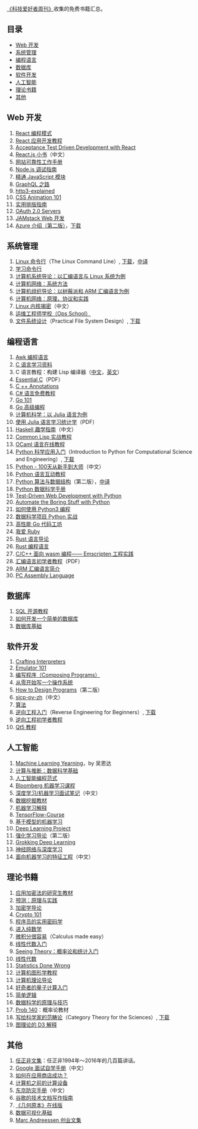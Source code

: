 [《科技爱好者周刊》](https://github.com/ruanyf/weekly)收集的免费书籍汇总。

## 目录

- [Web 开发](#web-开发)
- [系统管理](#系统管理)
- [编程语言](#编程语言)
- [数据库](#数据库)
- [软件开发](#软件开发)
- [人工智能](#人工智能)
- [理论书籍](#理论书籍)
- [其他](#其他)

## Web 开发

1. [React 编程模式](https://github.com/krasimir/react-in-patterns)
1. [React 应用开发教程](https://github.com/tyroprogrammer/learn-react-app/tree/master/src/tutorial)
1. [Acceptance Test Driven Development with React](https://leanpub.com/build-react-app-with-atdd)
1. [React.js 小书](http://huziketang.mangojuice.top/books/react/)（中文）
1. [网站可靠性工作手册](https://landing.google.com/sre/book.html)
1. [Node.js 调试指南](https://github.com/nswbmw/node-in-debugging)
1. [精通 JavaScript 模块](https://github.com/mjavascript/mastering-modular-javascript)
1. [GraphQL 之路](https://www.robinwieruch.de/the-road-to-graphql-book/)
1. [http3-explained](https://github.com/bagder/http3-explained)
1. [CSS Animation 101](https://github.com/cssanimation/css-animation-101)
1. [实用排版指南](https://practicaltypography.com/)
1. [OAuth 2.0 Servers](https://www.oauth.com/)
1. [JAMstack Web 开发](https://www.netlify.com/oreilly-jamstack/)
1. [Azure 介绍（第二版）](https://azure.microsoft.com/en-us/resources/azure-for-architects/)，[下载](https://github.com/PacktPublishing/Azure-for-Architects)

## 系统管理

1. [Linux 命令行](http://linuxcommand.org/tlcl.php)（The Linux Command Line）, [下载](http://sourceforge.net/projects/linuxcommand/files/TLCL/13.07/TLCL-13.07.pdf/download)，[中译](http://billie66.github.io/TLCL/index.html)
1. [学习命令行](https://hellowebbooks.com/learn-command-line/)
1. [计算机系统导论：以汇编语言与 Linux 系统为例](http://bob.cs.sonoma.edu/IntroCompOrg-x64/book.html)
1. [计算机网络：系统方法](https://github.com/SystemsApproach/book)
1. [计算机组织导论：以树莓派和 ARM 汇编语言为例](http://bob.cs.sonoma.edu/IntroCompOrg-RPi/frontmatter-1.html)
1. [计算机网络：原理，协议和实践](http://cnp3book.info.ucl.ac.be/#)
1. [Linux 内核揭密](https://xinqiu.gitbooks.io/linux-insides-cn/content/index.html)（中文）
1. [运维工程师学校（Ops School）](http://www.opsschool.org/)
1. [文件系统设计](https://www.amazon.com/exec/obidos/ASIN/1558604979/qid=1012094537/sr=8-1/ref=sr_8_71_1/103-9130044-4352613)（Practical File System Design）, [下载](http://www.nobius.org/~dbg/practical-file-system-design.pdf)
 
## 编程语言

1. [Awk 编程语言](https://ia802309.us.archive.org/25/items/pdfy-MgN0H1joIoDVoIC7/The_AWK_Programming_Language.pdf)
1. [C 语言学习资料](http://www.isthe.com/chongo/tech/comp/c/index.html)
1. C 语言教程：构建 Lisp 编译器（[中文](https://ksco.gitbooks.io/build-your-own-lisp/)，[英文](http://www.buildyourownlisp.com/contents)）
1. [Essential C](http://cslibrary.stanford.edu/101/EssentialC.pdf)（PDF）
1. [C ++ Annotations](http://www.icce.rug.nl/documents/cplusplus/)
1. [C# 语言免费教程](https://www.tutlane.com/tutorial/csharp/csharp-tutorial)
1. [Go 101](https://go101.org/)
1. [Go 高级编程](https://github.com/chai2010/advanced-go-programming-book)
1. [计算机科学：以 Julia 语言为例](https://benlauwens.github.io/ThinkJulia.jl/latest/book.html)
1. [使用 Julia 语言学习统计学](https://people.smp.uq.edu.au/YoniNazarathy/julia-stats/StatisticsWithJulia.pdf)（PDF）
1. [Haskell 趣学指南](http://fleurer.github.io/lyah/)（中文）
1. [Common Lisp 实战教程](http://www.gigamonkeys.com/book/)
1. [OCaml 语言在线教程](http://www.cs.cornell.edu/courses/cs3110/2019sp/textbook/)
1. [Python 科学应用入门](http://www.freetechbooks.com/introduction-to-python-for-computational-science-and-engineering-t884.html)（Introduction to Python for Computational Science and Engineering）, [下载](http://www.southampton.ac.uk/~fangohr/training/python/pdfs/Python-for-Computational-Science-and-Engineering.pdf)
1. [Python - 100天从新手到大师](https://github.com/jackfrued/Python-100-Days)（中文）
1. [Python 语言互动教程](http://projectpython.net/chapter00/)
1. [Python 算法与数据结构](http://interactivepython.org/runestone/static/pythonds/index.html)（第二版），[中译](https://github.com/facert/python-data-structure-cn)
1. [Python 数据科学手册](https://github.com/jakevdp/PythonDataScienceHandbook)
1. [Test-Driven Web Development with Python](https://www.obeythetestinggoat.com/pages/book.html#toc)
1. [Automate the Boring Stuff with Python](https://automatetheboringstuff.com/)
1. [如何使用 Python3 编程](https://www.digitalocean.com/community/tutorials/digitalocean-ebook-how-to-code-in-python)
1. [数据科学项目 Python 实战](https://www.digitalocean.com/community/tutorials/machine-learning-projects-python-a-digitalocean-ebook)
1. [高性能 Go 代码工坊](https://dave.cheney.net/high-performance-go-workshop/gopherchina-2019.html)
1. [我爱 Ruby](https://i-love-ruby.gitlab.io/)
1. [Rust 语言导论](https://stevedonovan.github.io/rust-gentle-intro/readme.html)
1. [Rust 编程语言](https://www.jyotirmoy.net/posts/2018-12-01-rust-book.html)
1. [C/C++ 面向 wasm 编程—— Emscripten 工程实践](https://github.com/3dgen/cppwasm-book)
1. [汇编语言初学者教程](https://yurichev.com/writings/AL4B-EN.pdf)（PDF）
1. [ARM 汇编语言简介](http://bob.cs.sonoma.edu/IntroCompOrg-RPi/intro-co-rpi.html)
1. [PC Assembly Language](https://pacman128.github.io/pcasm/)

## 数据库

1. [SQL 开源教程](https://selectstarsql.com/)
1. [如何开发一个简单的数据库](https://cstack.github.io/db_tutorial/)
1. [数据库基础](http://webdam.inria.fr/Alice/)

## 软件开发

1. [Crafting Interpreters](http://craftinginterpreters.com/)
1. [Emulator 101](http://www.emulator101.com/)
1. [编写程序（Composing Programs）](http://www.composingprograms.com/)
1. [从零开始写一个操作系统](https://github.com/cfenollosa/os-tutorial)
1. [How to Design Programs](https://htdp.org/2018-01-06/Book/index.html)（第二版）
1. [sicp-py-zh](https://github.com/wizardforcel/sicp-py-zh)（中文）
1. [算法](https://github.com/jeffgerickson/algorithms)
1. [逆向工程入门](https://github.com/dennis714/RE-for-beginners)（Reverse Engineering for Beginners）, [下载](http://beginners.re/Reverse_Engineering_for_Beginners-en.pdf)
1. [逆向工程初学者教程](https://www.begin.re/)
1. [Qt5 教程](https://qmlbook.github.io/)
  
## 人工智能

1. [Machine Learning Yearning](http://www.mlyearning.org/)，by 吴恩达
1. [计算与推断：数据科学基础](https://ds8.gitbooks.io/textbook/content/)
1. [人工智能编程范式](https://github.com/norvig/paip-lisp)
1. [Bloomberg 机器学习课程](https://bloomberg.github.io/foml/)
1. [深度学习/机器学习面试笔记](https://github.com/imhuay/Interview_Notes-Chinese)（中文）
1. [数据挖掘教材](https://www-users.cs.umn.edu/~kumar001/dmbook/index.php)
1. [机器学习解释](https://christophm.github.io/interpretable-ml-book/)
1. [TensorFlow-Course](https://github.com/open-source-for-science/TensorFlow-Course)
1. [基于模型的机器学习](http://mbmlbook.com/)
1. [Deep Learning Project](https://github.com/Spandan-Madan/DeepLearningProject)
1. [强化学习导论](http://incompleteideas.net/book/the-book.html)（第二版）
1. [Grokking Deep Learning](https://livebook.manning.com/#!/book/grokking-deep-learning/)
1. [神经网络与深度学习](https://github.com/nndl/nndl.github.io)
1. [面向机器学习的特征工程](http://fe4ml.apachecn.org/#/)（中文）

## 理论书籍

1. [应用加密法的研究生教材](http://toc.cryptobook.us/)
1. [预测：原理与实践](https://otexts.org/fpp2/)
1. [加密学导论](https://intensecrypto.org/public/)
1. [Crypto 101](https://www.crypto101.io/)
1. [程序员的实用密码学](https://cryptobook.nakov.com/)
1. [进入纯数学](https://infinitedescent.xyz/)
1. [微积分很容易](http://calculusmadeeasy.org/)（Calculus made easy）
1. [线性代数入门](https://hadrienj.github.io/posts/Deep-Learning-Book-Series-Introduction/)
1. [Seeing Theory：概率论和统计入门](https://seeing-theory.brown.edu/#firstPage)
1. [线性代数](http://joshua.smcvt.edu/linearalgebra/#current_version)
1. [Statistics Done Wrong](https://www.statisticsdonewrong.com/index.html)
1. [计算机图形学教程](http://www.scratchapixel.com/)
1. [计算机理论导论](https://introtcs.org/public/index.html)
1. [好奇者的量子计算入门](https://quantum.country/qcvc)
1. [简单逻辑](https://book.simply-logical.space/)
1. [数据科学的原理与技巧](https://www.textbook.ds100.org/)
1. [Prob 140](http://prob140.org/textbook/chapters/README)：概率论教材
1. [写给科学家的范畴论](http://category-theory.mitpress.mit.edu/)（Category Theory for the Sciences）, [下载](https://github.com/mmai/Category-Theory-for-the-Sciences)
1. [图理论的 D3 解释](https://mrpandey.github.io/d3graphTheory/index.html)
 
## 其他

1. [任正非文集](./docs/任正非文集.epub)：任正非1994年～2016年的几百篇讲话。
1. [Google 面试自学手册](https://github.com/jwasham/coding-interview-university/blob/master/translations/README-cn.md)（中文）
1. [如何在应用商店成功？](https://github.com/amirrajan/survivingtheappstore)
1. [计算机之前的计算设备](http://ed-thelen.org/comp-hist/CBC.html)
1. [东京防灾手册](http://www.metro.tokyo.jp/chinese/guide/bosai/index.html)（中文）
1. [谷歌的技术文档写作指南](https://developers.google.com/style/)
1. [《几何原本》在线版](https://www.c82.net/euclid/)
1. [数据可视化基础](https://serialmentor.com/dataviz/)
1. [Marc Andreessen 创业文集](https://pmarchive.com/)

